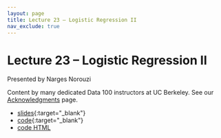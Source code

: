 ```yaml
---
layout: page
title: Lecture 23 – Logistic Regression II
nav_exclude: true
---
```


# Lecture 23 – Logistic Regression II

Presented by Narges Norouzi

Content by many dedicated Data 100 instructors at UC Berkeley. See our [Acknowledgments](../../acks) page.

- [slides](https://docs.google.com/presentation/d/1ckkSYQWJJJ24bPG_D4cVPVON2ph6oGabhqLJGscDy-Q/edit?usp=sharing){:target="_blank"}
- [code](https://data100.datahub.berkeley.edu/hub/user-redirect/git-pull?repo=https%3A%2F%2Fgithub.com%2FDS-100%2Fsp24-student&urlpath=lab%2Ftree%2Fsp24-student%2Flecture%2Flec23%2Flec23.ipynb&branch=main){:target="_blank"}
- [code HTML](../../resources/assets/lectures/lec23/lec23.html)
<!-- - [recording](https://bcourses.berkeley.edu/courses/1525605/pages/lecture-23-pca-ii) -->
